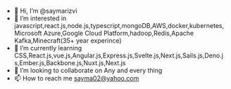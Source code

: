 - 👋 Hi, I’m @saymarizvi
- 👀 I’m interested in javascript,react.js,node.js,typescript,mongoDB,AWS,docker,kubernetes,Microsoft Azure,Google Cloud Platform,hadoop,Redis,Apache Kafka,Minecraft(35+ year experince) 
- 🌱 I’m currently learning CSS,React.js,vue.js,Angular.js,Express.js,Svelte.js,Next.js,Sails.js,Deno.js,Ember.js,Backbone.js,Nuxt.js,Next.js
- 💞️ I’m looking to collaborate on Any and every thing
- 📫 How to reach me sayma02@yahoo.com

<!---
saymarizvi27/saymarizvi27 is a ✨ special ✨ repository because its `README.md` (this file) appears on your GitHub profile.
You can click the Preview link to take a look at your changes.
--->
